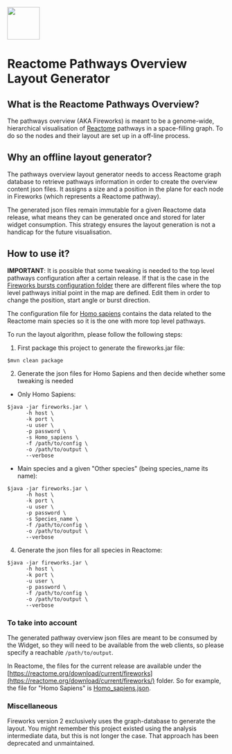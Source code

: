 [<img src=https://user-images.githubusercontent.com/6883670/31999264-976dfb86-b98a-11e7-9432-0316345a72ea.png height=75 />](https://reactome.org)

# Reactome Pathways Overview Layout Generator

## What is the Reactome Pathways Overview?

The pathways overview (AKA Fireworks) is meant to be a genome-wide, hierarchical visualisation of [Reactome](https://reactome.org) 
pathways in a space-filling graph. To do so the nodes and their layout are set up in a off-line process.


## Why an offline layout generator?

The pathways overview layout generator needs to access Reactome graph database to retrieve pathways information in order to
create the overview content json files. It assigns a size and a position in the plane for each node in Fireworks (which 
represents a Reactome pathway).

The generated json files remain immutable for a given Reactome data release, what means they can be generated once and
stored for later widget consumption. This strategy ensures the layout generation is not a handicap for the future
visualisation.

## How to use it?

**IMPORTANT**: It is possible that some tweaking is needed to the top level pathways configuration after a certain release. If that is the case in the [Fireworks bursts configuration folder](config) there are different files where the top level pathways initial point in the map are defined. Edit them in order to change the position, start angle or burst direction.

The configuration file for [Homo sapiens](config/Homo_sapiens_bursts.json) contains the data related to the Reactome main species so it is the one with more top level pathways.

To run the layout algorithm, please follow the following steps:

1. First package this project to generate the fireworks.jar file:


```console
$mvn clean package
```


2. Generate the json files for Homo Sapiens and then decide whether some tweaking is needed

* Only Homo Sapiens:


```console
$java -jar fireworks.jar \
      -h host \
      -k port \
      -u user \
      -p password \
      -s Homo_sapiens \
      -f /path/to/config \
      -o /path/to/output \
      --verbose
```


 * Main species and a given "Other species" (being species_name its name):


```console
$java -jar fireworks.jar \
      -h host \
      -k port \
      -u user \
      -p password \
      -s Species_name \
      -f /path/to/config \
      -o /path/to/output \
      --verbose
```

4. Generate the json files for all species in Reactome:

```console
$java -jar fireworks.jar \
      -h host \
      -k port \
      -u user \
      -p password \
      -f /path/to/config \
      -o /path/to/output \
      --verbose
```

### To take into account

The generated pathway overview json files are meant to be consumed by the Widget, so they will need to be available from 
the web clients, so please specify a reachable ```/path/to/output```.

In Reactome, the files for the current release are available under the
[https://reactome.org/download/current/fireworks](https://reactome.org/download/current/fireworks/)
folder. So for example, the file for "Homo Sapiens" is
[Homo_sapiens.json](https://reactome.org/download/current/fireworks/Homo_sapiens.json).

### Miscellaneous

Fireworks version 2 exclusively uses the graph-database to generate the layout. You might remember this project existed
using the analysis intermediate data, but this is not longer the case. That approach has been deprecated and unmaintained.
